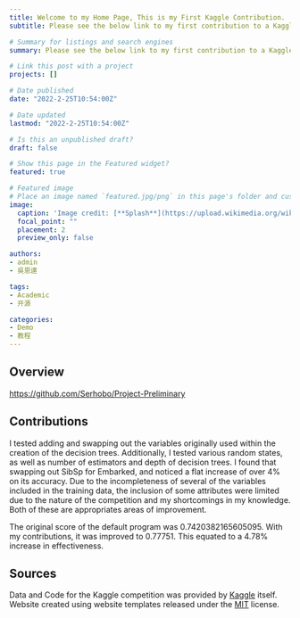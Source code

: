 ```yaml
---
title: Welcome to my Home Page, This is my First Kaggle Contribution.
subtitle: Please see the below link to my first contribution to a Kaggle Compettion. I was able to achieve a higher accurracy by adding and removing previously used data. Take a look for yourself!

# Summary for listings and search engines
summary: Please see the below link to my first contribution to a Kaggle Compettion. I was able to achieve a higher accurracy by adding and removing previously used data. Take a look for yourself!

# Link this post with a project
projects: []

# Date published
date: "2022-2-25T10:54:00Z"

# Date updated
lastmod: "2022-2-25T10:54:00Z"

# Is this an unpublished draft?
draft: false

# Show this page in the Featured widget?
featured: true

# Featured image
# Place an image named `featured.jpg/png` in this page's folder and customize its options here.
image:
  caption: 'Image credit: [**Splash**](https://upload.wikimedia.org/wikipedia/commons/6/6e/St%C3%B6wer_Titanic.jpg)'
  focal_point: ""
  placement: 2
  preview_only: false

authors:
- admin
- 吳恩達

tags:
- Academic
- 开源

categories:
- Demo
- 教程
---
```


## Overview

https://github.com/Serhobo/Project-Preliminary


## Contributions

I tested adding and swapping out the variables originally used within the creation of the decision trees. Additionally, I tested various random states, as well as number of estimators and depth of decision trees. I found that swapping out SibSp for Embarked, and noticed a flat increase of over 4% on its accuracy. Due to the incompleteness of several of the variables included in the training data, the inclusion of some attributes were limited due to the nature of the competition and my shortcomings in my knowledge. Both of these are appropriates areas of improvement.

The original score of the default program was 0.7420382165605095. With my contributions, it was improved to 0.77751. This equated to a 4.78% increase in effectiveness.

## Sources

Data and Code for the Kaggle competition was provided by [Kaggle](https://www.kaggle.com/c/titanic) itself.
Website created using website templates released under the [MIT](https://github.com/wowchemy/wowchemy-hugo-modules/blob/master/LICENSE.md) license.
